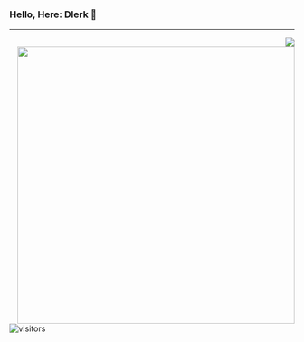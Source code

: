 
### Hello, Here: **Dlerk** 👋


---

<img align="right" src="https://github-readme-stats.vercel.app/api?username=Dlerk&show_icons=true&hide_title=true&bg_color=DEG,66CCFF,00ae9d" />

<img align="right" width="490" src="https://github-readme-stats.vercel.app/api/top-langs/?username=Dlerk&layout=compact" />






![visitors](https://visitor-badge.glitch.me/badge?page_id=Dlerk.Dlerk&left_color=green&right_color=red)





